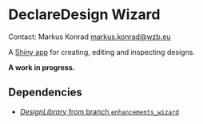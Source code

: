 # DeclareDesign Wizard

Contact: Markus Konrad <markus.konrad@wzb.eu>

A [Shiny app](http://shiny.rstudio.com/) for creating, editing and inspecting designs.

**A work in progress.**


## Dependencies

- [*DesignLibrary* from branch `enhancements_wizard`](https://github.com/DeclareDesign/DesignLibrary/tree/enhancements_wizard)
